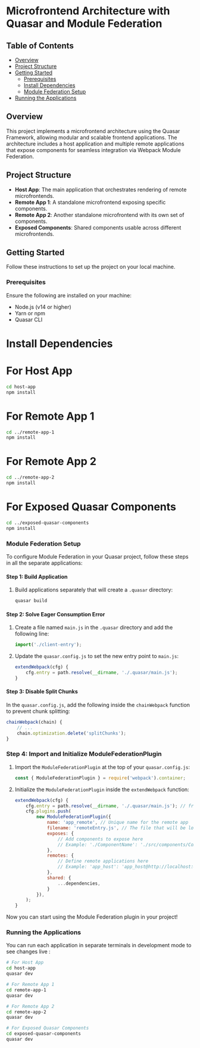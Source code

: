 # Microfrontend Architecture with Quasar and Module Federation

## Table of Contents

- [Overview](#overview)
- [Project Structure](#project-structure)
- [Getting Started](#getting-started)
  - [Prerequisites](#prerequisites)
  - [Install Dependencies](#install-dependencies)
  - [Module Federation Setup](#module-federation-setup)
- [Running the Applications](#running-the-applications)


## Overview

This project implements a microfrontend architecture using the Quasar Framework, allowing modular and scalable frontend applications. The architecture includes a host application and multiple remote applications that expose components for seamless integration via Webpack Module Federation.

## Project Structure

- **Host App**: The main application that orchestrates rendering of remote microfrontends.
- **Remote App 1**: A standalone microfrontend exposing specific components.
- **Remote App 2**: Another standalone microfrontend with its own set of components.
- **Exposed Components**: Shared components usable across different microfrontends.

## Getting Started

Follow these instructions to set up the project on your local machine.

### Prerequisites

Ensure the following are installed on your machine:

- Node.js (v14 or higher)
- Yarn or npm
- Quasar CLI

# Install Dependencies

# For Host App
```bash
cd host-app
npm install
```
# For Remote App 1

```bash
cd ../remote-app-1
npm install
```
# For Remote App 2

```bash
cd ../remote-app-2
npm install
```
# For Exposed Quasar Components

```bash
cd ../exposed-quasar-components
npm install
```


### Module Federation Setup

To configure Module Federation in your Quasar project, follow these steps in all the separate applications:

#### Step 1: Build Application

1. Build applications separately that will create a `.quasar` directory:

    ```javascript
    quasar build
    ```

#### Step 2: Solve Eager Consumption Error

1. Create a file named `main.js` in the `.quasar` directory and add the following line:

    ```javascript
    import('./client-entry');
    ```

2. Update the `quasar.config.js` to set the new entry point to `main.js`:

    ```javascript
    extendWebpack(cfg) {
        cfg.entry = path.resolve(__dirname, './.quasar/main.js');
    }
    ```

#### Step 3: Disable Split Chunks

In the `quasar.config.js`, add the following inside the `chainWebpack` function to prevent chunk splitting:

```javascript
chainWebpack(chain) {
    // ...
    chain.optimization.delete('splitChunks');
}
 ```

### Step 4: Import and Initialize ModuleFederationPlugin

1. Import the `ModuleFederationPlugin` at the top of your `quasar.config.js`:

    ```javascript
    const { ModuleFederationPlugin } = require('webpack').container;
    ```

2. Initialize the `ModuleFederationPlugin` inside the `extendWebpack` function:

    ```javascript
    extendWebpack(cfg) {
        cfg.entry = path.resolve(__dirname, './.quasar/main.js'); // from Step 1
        cfg.plugins.push(
            new ModuleFederationPlugin({
                name: 'app_remote', // Unique name for the remote app
                filename: 'remoteEntry.js', // The file that will be loaded by the host app
                exposes: {
                    // Add components to expose here
                    // Example: './ComponentName': './src/components/ComponentName.vue',
                },
                remotes: {
                    // Define remote applications here
                    // Example: 'app_host': 'app_host@http://localhost:8080/remoteEntry.js',
                },
                shared: {
                    ...dependencies, 
                }
            }),
        );
    }
    ```

Now you can start using the Module Federation plugin in your project!

### Running the Applications

You can run each application in separate terminals in development mode to see changes live :

```bash
# For Host App
cd host-app
quasar dev

# For Remote App 1
cd remote-app-1
quasar dev

# For Remote App 2
cd remote-app-2
quasar dev

# For Exposed Quasar Components
cd exposed-quasar-components
quasar dev
```




